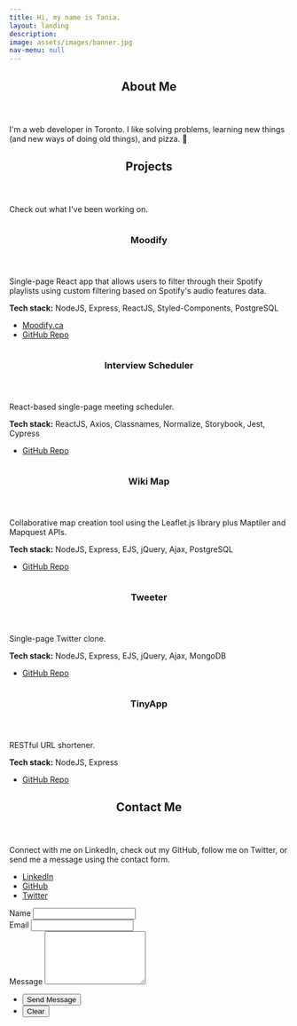 ```yaml
---
title: Hi, my name is Tania.
layout: landing
description: 
image: assets/images/banner.jpg
nav-menu: null
---
```


<!-- Main -->
<div id="main">

<!-- One -->
<a id="about-me"></a>
<section id="one">
	<div class="inner">
		<header class="major">
			<h2>About Me</h2>
		</header>
		<p>I'm a web developer in Toronto. I like solving problems, learning new things (and new ways of doing old things), and pizza. 🍕</p>
	</div>
</section>

<!-- Two -->
<a id="projects"></a>
<div class="inner">
	<header class="major">
		<h2>Projects</h2>
	</header>
		<p>Check out what I've been working on.</p>
</div>
<section id="two" class="spotlights">
	<section>
		<div class="image">
			<img src="{% link assets/images/moodify.png %}" alt="" data-position="center center" />
		</div>
		<div class="content">
			<div class="inner">
				<header class="major">
					<h3>Moodify</h3>
				</header>
				<p>Single-page React app that allows users to filter through their Spotify playlists using custom filtering based on Spotify's audio features data.</p>
				<p><b>Tech stack:</b> NodeJS, Express, ReactJS, Styled-Components, PostgreSQL</p>
				<ul class="actions">
					<li><a href="https://moodify.ca" class="button">Moodify.ca</a></li>
					<li><a href="https://github.com/ScottGrun/moodify" class="button">GitHub Repo</a></li>
				</ul>
			</div>
		</div>
	</section>
	<section>
		<div class="image">
			<img src="{% link assets/images/interviewscheduler.png %}" alt="" data-position="center center" />
		</div>
		<div class="content">
			<div class="inner">
				<header class="major">
					<h3>Interview Scheduler</h3>
				</header>
				<p>React-based single-page meeting scheduler.</p>
				<p><b>Tech stack:</b> ReactJS, Axios, Classnames, Normalize, Storybook, Jest, Cypress</p>
				<ul class="actions">
					<li><a href="https://github.com/rtnrtn/scheduler" class="button">GitHub Repo</a></li>
				</ul>
			</div>
		</div>
	</section>
	<section>
		<div class="image">
			<img src="{% link assets/images/wikimap.png %}" alt="" data-position="center center" />
		</div>
		<div class="content">
			<div class="inner">
				<header class="major">
					<h3>Wiki Map</h3>
				</header>
				<p>Collaborative map creation tool using the Leaflet.js library plus Maptiler and Mapquest APIs.</p>
				<p><b>Tech stack:</b> NodeJS, Express, EJS, jQuery, Ajax, PostgreSQL</p>
				<ul class="actions">
					<li><a href="https://github.com/super8989/WikiMap" class="button">GitHub Repo</a></li>
				</ul>
			</div>
		</div>
	</section>
	<section>
		<div class="image">
			<img src="{% link assets/images/tweeter.png %}" alt="" data-position="center center" />
		</div>
		<div class="content">
			<div class="inner">
				<header class="major">
					<h3>Tweeter</h3>
				</header>
				<p>Single-page Twitter clone.</p>
				<p><b>Tech stack:</b> NodeJS, Express, EJS, jQuery, Ajax, MongoDB</p>
				<ul class="actions">
					<li><a href="https://github.com/rtnrtn/tweeter" class="button">GitHub Repo</a></li>
				</ul>
			</div>
		</div>
	</section>
	<section>
		<div class="image">
			<img src="{% link assets/images/tinyapp.png %}" alt="" data-position="center center" />
		</div>
		<div class="content">
			<div class="inner">
				<header class="major">
					<h3>TinyApp</h3>
				</header>
				<p>RESTful URL shortener.</p>
				<p><b>Tech stack:</b> NodeJS, Express</p>
				<ul class="actions">
					<li><a href="https://github.com/rtnrtn/tinyapp" class="button">GitHub Repo</a></li>
				</ul>
			</div>
		</div>
	</section>
</section>

<!-- Contact Form -->
<a id="contact-me"></a>
<section id="contact">
	<div class="inner">
		<section>
			<header class="major">
				<h2>Contact Me</h2>
			</header>
			<p>Connect with me on LinkedIn, check out my GitHub, follow me on Twitter, or send me a message using the contact form.</p>
			<ul class="icons">
				<li><a href="{{ site.linkedin_url }}" class="icon alt fa-linkedin" target="_blank"><span class="label">LinkedIn</span></a></li>
				<li><a href="{{ site.github_url }}" class="icon alt fa-github" target="_blank"><span class="label">GitHub</span></a></li>
				<li><a href="{{ site.twitter_url }}" class="icon alt fa-twitter" target="_blank"><span class="label">Twitter</span></a></li>
			</ul>
		</section>
		<section>
			<form action="https://formspree.io/f/moqpdogn" method="POST">
				<div class="field half first">
					<label for="name">Name</label>
					<input type="text" name="name" id="name" />
				</div>
				<div class="field half">
					<label for="email">Email</label>
					<input type="text" name="_replyto" id="email" />
				</div>
				<div class="field">
					<label for="message">Message</label>
					<textarea name="message" id="message" rows="6"></textarea>
				</div>
				<ul class="actions">
					<li><input type="submit" value="Send Message" class="special" /></li>
					<li><input type="reset" value="Clear" /></li>
				</ul>
			</form>
		</section>
	</div> 
</section>

</div>
